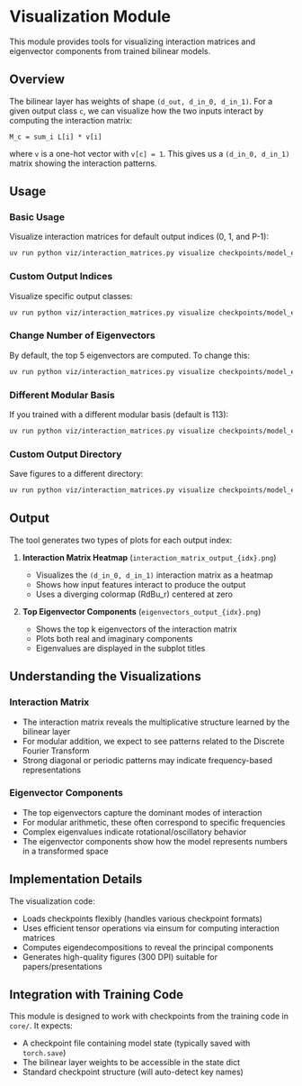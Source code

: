 # Visualization Module

This module provides tools for visualizing interaction matrices and eigenvector components from trained bilinear models.

## Overview

The bilinear layer has weights of shape `(d_out, d_in_0, d_in_1)`. For a given output class `c`, we can visualize how the two inputs interact by computing the interaction matrix:

```
M_c = sum_i L[i] * v[i]
```

where `v` is a one-hot vector with `v[c] = 1`. This gives us a `(d_in_0, d_in_1)` matrix showing the interaction patterns.

## Usage

### Basic Usage

Visualize interaction matrices for default output indices (0, 1, and P-1):

```bash
uv run python viz/interaction_matrices.py visualize checkpoints/model_epoch_2000.pt
```

### Custom Output Indices

Visualize specific output classes:

```bash
uv run python viz/interaction_matrices.py visualize checkpoints/model_epoch_2000.pt --output-indices 0 5 10 50 112
```

### Change Number of Eigenvectors

By default, the top 5 eigenvectors are computed. To change this:

```bash
uv run python viz/interaction_matrices.py visualize checkpoints/model_epoch_2000.pt --num-eigenvectors 10
```

### Different Modular Basis

If you trained with a different modular basis (default is 113):

```bash
uv run python viz/interaction_matrices.py visualize checkpoints/model_epoch_2000.pt --mod-basis 97
```

### Custom Output Directory

Save figures to a different directory:

```bash
uv run python viz/interaction_matrices.py visualize checkpoints/model_epoch_2000.pt --output-dir figures/experiment_1
```

## Output

The tool generates two types of plots for each output index:

1. **Interaction Matrix Heatmap** (`interaction_matrix_output_{idx}.png`)
   - Visualizes the `(d_in_0, d_in_1)` interaction matrix as a heatmap
   - Shows how input features interact to produce the output
   - Uses a diverging colormap (RdBu_r) centered at zero

2. **Top Eigenvector Components** (`eigenvectors_output_{idx}.png`)
   - Shows the top k eigenvectors of the interaction matrix
   - Plots both real and imaginary components
   - Eigenvalues are displayed in the subplot titles

## Understanding the Visualizations

### Interaction Matrix
- The interaction matrix reveals the multiplicative structure learned by the bilinear layer
- For modular addition, we expect to see patterns related to the Discrete Fourier Transform
- Strong diagonal or periodic patterns may indicate frequency-based representations

### Eigenvector Components
- The top eigenvectors capture the dominant modes of interaction
- For modular arithmetic, these often correspond to specific frequencies
- Complex eigenvalues indicate rotational/oscillatory behavior
- The eigenvector components show how the model represents numbers in a transformed space

## Implementation Details

The visualization code:
- Loads checkpoints flexibly (handles various checkpoint formats)
- Uses efficient tensor operations via einsum for computing interaction matrices
- Computes eigendecompositions to reveal the principal components
- Generates high-quality figures (300 DPI) suitable for papers/presentations

## Integration with Training Code

This module is designed to work with checkpoints from the training code in `core/`. It expects:
- A checkpoint file containing model state (typically saved with `torch.save`)
- The bilinear layer weights to be accessible in the state dict
- Standard checkpoint structure (will auto-detect key names)

